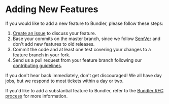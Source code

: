 # Adding New Features

If you would like to add a new feature to Bundler, please follow these steps:

  1. [Create an issue](https://github.com/rubygems/rubygems/issues/new) to discuss your feature.
  2. Base your commits on the master branch, since we follow [SemVer](https://semver.org) and don't add new features to old releases.
  3. Commit the code and at least one test covering your changes to a feature branch in your fork.
  4. Send us a pull request from your feature branch following our [contributing guidelines](../../CONTRIBUTING.md).

If you don't hear back immediately, don't get discouraged! We all have day jobs, but we respond to most tickets within a day or two.

If you'd like to add a substantial feature to Bundler, refer to the [Bundler RFC process](https://github.com/rubygems/rfcs) for more information.
